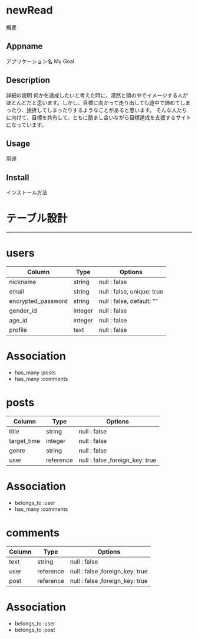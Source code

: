 # newRead
概要

## Appname
アプリケーション名
My Goal

## Description
詳細の説明
何かを達成したいと考えた時に、漠然と頭の中でイメージする人がほとんどだと思います。しかし、目標に向かって走り出しても途中で諦めてしまったり、挫折してしまったりするようなことがあると思います。
そんな人たちに向けて、目標を共有して、ともに励まし合いながら目標達成を支援するサイトになっています。

## Usage
用途

## Install
インストール方法



# テーブル設計
-----
# users

| Column             | Type      | Options                         |
| ------------------ | --------- | ------------------------------- |
| nickname           | string    | null : false                    |
| email              | string    | null : false, unique: true      |
| encrypted_password | string    | null : false, default: ""       |
| gender_id          | integer   | null : false                    |
| age_id             | integer   | null : false                    |
| profile            | text      | null : false                    |

# Association
- has_many :posts
- has_many :comments

# posts
| Column             | Type      | Options                         |
| ------------------ | --------- | ------------------------------- |
| title              | string    | null : false                    |
| target_time        | integer   | null : false                    |
| genre              | string    | null : false                    |
| user               | reference | null : false ,foreign_key: true |

# Association
- belongs_to :user
- has_many :comments

# comments
| Column             | Type      | Options                         |
| ------------------ | --------- | ------------------------------- |
| text               | string    | null : false                    |
| user               | reference | null : false ,foreign_key: true |
| post               | reference | null : false ,foreign_key: true |

# Association
- belongs_to :user
- belongs_to :post
